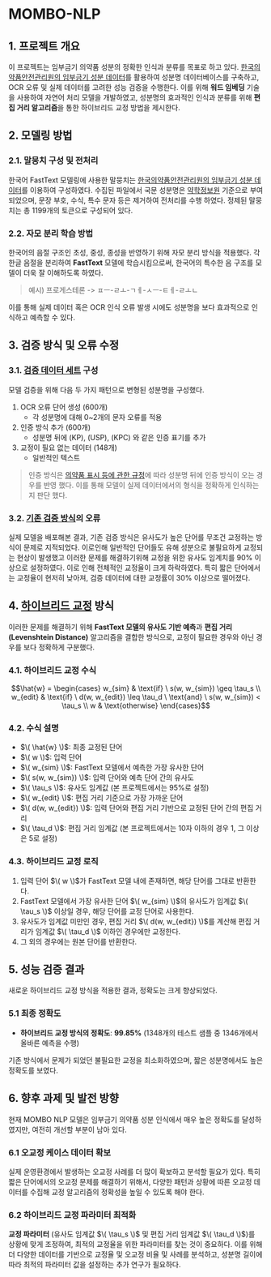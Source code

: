 # MOMBO-NLP

## 1. 프로젝트 개요


이 프로젝트는 임부금기 의약품 성분의 정확한 인식과 분류를 목표로 하고 있다. [한국의약품안전관리원의 임부금기 성분 데이터](https://www.drugsafe.or.kr/iwt/ds/ko/useinfo/EgovDurInfoSerPn.do)를 활용하여 성분명 데이터베이스를 구축하고, OCR 오류 및 실제 데이터를 고려한 성능 검증을 수행한다. 이를 위해 **워드 임베딩** 기술을 사용하여 자연어 처리 모델을 개발하였고, 성분명의 효과적인 인식과 분류를 위해 **편집 거리 알고리즘**을 통한 하이브리드 교정 방법을 제시한다.


## 2. 모델링 방법
### 2.1. 말뭉치 구성 및 전처리
한국어 FastText 모델링에 사용한 말뭉치는 [한국의약품안전관리원의 임부금기 성분 데이터](https://www.drugsafe.or.kr/iwt/ds/ko/useinfo/EgovDurInfoSerPn.do)를 이용하여 구성하였다. 수집된 파일에서 국문 성분명은 [약학정보원](https://www.health.kr/main.asp) 기준으로 부여되었으며, 문장 부호, 수식, 특수 문자 등은 제거하여 전처리를 수행 하였다. 정제된 말뭉치는 총 1199개의 토큰으로 구성되어 있다.

### 2.2. 자모 분리 학습 방법
한국어의 음절 구조인 초성, 중성, 종성을 반영하기 위해 자모 분리 방식을 적용했다. 각 한글 음절을 분리하여 **FastText** 모델에 학습시킴으로써, 한국어의 특수한 음 구조를 모델이 더욱 잘 이해하도록 하였다.

> 예시) 프로게스테론 -> ㅍㅡ-ㄹㅗ-ㄱㅔ-ㅅㅡ-ㅌㅔ-ㄹㅗㄴ

이를 통해 실제 데이터 혹은 OCR 인식 오류 발생 시에도 성분명을 보다 효과적으로 인식하고 예측할 수 있다.

## 3. 검증 방식 및 오류 수정
### 3.1. [검증 데이터 세트](validate/corpus_mecab_validate.txt) 구성
모델 검증을 위해 다음 두 가지 패턴으로 변형된 성분명을 구성했다.
1. OCR 오류 단어 생성 (600개)
   - 각 성분명에 대해 0~2개의 문자 오류를 적용
2. 인증 방식 추가 (600개)
   - 성분명 뒤에 (KP), (USP), (KPC) 와 같은 인증 표기를 추가
3. 교정이 필요 없는 데이터 (148개)
   - 일반적인 텍스트 

> 인증 방식은 [의약품 표시 등에 관한 규정](https://www.mfds.go.kr/brd/m_211/view.do?seq=14459&srchFr=&srchTo=&srchWord=%EC%9D%98%EC%95%BD%ED%92%88%EC%9D%98+%ED%92%88%EB%AA%A9%EF%BF%BD&srchTp=&itm_seq_1=0&itm_seq_2=0&multi_itm_seq=0&company_cd=&company_nm=&page=26)에 따라 성분명 뒤에 인증 방식이 오는 경우를 반영 했다. 이를 통해 모델이 실제 데이터에서의 형식을 정확하게 인식하는지 판단 했다.

### 3.2. [기존 검증 방식](validate/validate.py)의 오류
실제 모델을 배포해본 결과, 기존 검증 방식은 유사도가 높은 단어를 무조건 교정하는 방식이 문제로 지적되었다. 이로인해 일반적인 단어들도 유해 성분으로 불필요하게 교정되는 현상이 발생했고 이러한 문제를 해결하기위해 교정을 위한 유사도 임계치를 90% 이상으로 설정하였다. 이로 인해 전체적인 교정율이 크게 하락하였다. 특히 짧은 단어에서는 교정율이 현저히 낮아져, 검증 데이터에 대한 교정률이 30% 이상으로 떨어졌다.

## 4. [하이브리드 교정](validate/validate_hybrid.py) 방식
이러한 문제를 해결하기 위해 **FastText 모델의 유사도 기반 예측**과 **편집 거리(Levenshtein Distance)** 알고리즘을 결합한 방식으로, 교정이 필요한 경우와 아닌 경우를 보다 정확하게 구분했다.

### 4.1. 하이브리드 교정 수식
```math
\hat{w} = 
\begin{cases} 
w_{sim} & \text{if} \ s(w, w_{sim}) \geq \tau_s \\
w_{edit} & \text{if} \ d(w, w_{edit}) \leq \tau_d \ \text{and} \ s(w, w_{sim}) < \tau_s \\
w & \text{otherwise}
\end{cases}
```

### 4.2. 수식 설명

- $\( \hat{w} \)$: 최종 교정된 단어
- $\( w \)$: 입력 단어
- $\( w_{sim} \)$: FastText 모델에서 예측한 가장 유사한 단어
- $\( s(w, w_{sim}) \)$: 입력 단어와 예측 단어 간의 유사도
- $\( \tau_s \)$: 유사도 임계값 (본 프로젝트에서는 95%로 설정)
- $\( w_{edit} \)$: 편집 거리 기준으로 가장 가까운 단어
- $\( d(w, w_{edit}) \)$: 입력 단어와 편집 거리 기반으로 교정된 단어 간의 편집 거리
- $\( \tau_d \)$: 편집 거리 임계값 (본 프로젝트에서는 10자 이하의 경우 1, 그 이상은 5로 설정)

### 4.3. 하이브리드 교정 로직

1. 입력 단어 $\( w \)$가 FastText 모델 내에 존재하면, 해당 단어를 그대로 반환한다.
2. FastText 모델에서 가장 유사한 단어 $\( w_{sim} \)$의 유사도가 임계값 $\( \tau_s \)$ 이상일 경우, 해당 단어를 교정 단어로 사용한다.
3. 유사도가 임계값 미만인 경우, 편집 거리 $\( d(w, w_{edit}) \)$를 계산해 편집 거리가 임계값 $\( \tau_d \)$ 이하인 경우에만 교정한다.
4. 그 외의 경우에는 원본 단어를 반환한다.

## 5. 성능 검증 결과

새로운 하이브리드 교정 방식을 적용한 결과, 정확도는 크게 향상되었다.

### 5.1 최종 정확도

- **하이브리드 교정 방식의 정확도**: **99.85%** (1348개의 테스트 샘플 중 1346개에서 올바른 예측을 수행)

기존 방식에서 문제가 되었던 불필요한 교정을 최소화하였으며, 짧은 성분명에서도 높은 정확도를 보였다.

## 6. 향후 과제 및 발전 방향
현재 MOMBO NLP 모델은 임부금기 의약품 성분 인식에서 매우 높은 정확도를 달성하였지만, 여전히 개선할 부분이 남아 있다. 

### 6.1 오교정 케이스 데이터 확보
실제 운영환경에서 발생하는 오교정 사례를 더 많이 확보하고 분석할 필요가 있다. 특히 짧은 단어에서의 오교정 문제를 해결하기 위해서, 다양한 패턴과 상황에 따른 오교정 데이터를 수집해 교정 알고리즘의 정확성을 높일 수 있도록 해야 한다.

### 6.2 하이브리드 교정 파라미터 최적화
**교정 파라미터** (유사도 임계값 $\( \tau_s \)$ 및 편집 거리 임계값 $\( \tau_d \)$)를 상황에 맞게 조정하여, 최적의 교정율을 위한 파라미터를 찾는 것이 중요하다. 이를 위해 더 다양한 데이터를 기반으로 교정율 및 오교정 비율 및 사례를 분석하고, 성분명 길이에 따라 최적의 파라미터 값을 설정하는 추가 연구가 필요하다.

